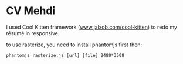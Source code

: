 # CV Mehdi #
I used Cool Kitten framework (www.jalxob.com/cool-kitten) to redo my résumé in responsive.

to use rasterize, you need to install phantomjs first then:

```
phantomjs rasterize.js [url] [file] 2480*3508
```
